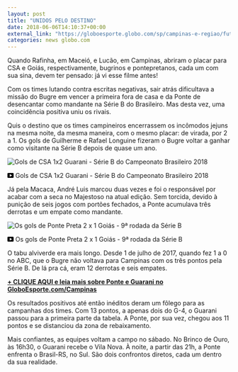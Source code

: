 ```yaml
---
layout: post
title: "UNIDOS PELO DESTINO"
date: 2018-06-06T14:10:37+00:00
external_link: "https://globoesporte.globo.com/sp/campinas-e-regiao/futebol/brasileirao-serie-b/noticia/aleluia-viradas-encerram-escritas-negativas-de-guarani-e-ponte-na-serie-b.ghtml"
categories: news globo.com
---
```

 
 
 

 
 
 
 

Quando Rafinha, em Maceió, e Lucão, em Campinas, abriram o placar para CSA e Goiás, respectivamente, bugrinos e pontepretanos, cada um com sua sina, devem ter pensado: já vi esse filme antes!

 
 
 
 

Com os times lutando contra escritas negativas, sair atrás dificultava a missão do Bugre em vencer a primeira fora de casa e da Ponte de desencantar como mandante na Série B do Brasileiro. Mas desta vez, uma coincidência positiva uniu os rivais.

 
 
 

Quis o destino que os times campineiros encerrassem os incômodos jejuns na mesma noite, da mesma maneira, com o mesmo placar: de virada, por 2 a 1. Os gols de Guilherme e Rafael Longuine fizeram o Bugre voltar a ganhar como visitante na Série B depois de quase um ano.

 
 
 
 <meta itemprop="name" content="Gols de CSA 1x2 Guarani - Série B do Campeonato Brasileiro 2018"> <meta itemprop="thumbnailUrl" content="https://s02.video.glbimg.com/x720/6789177.jpg"> <meta itemprop="datePublished" content="2018-06-06T14:07:31.482Z"> <meta itemprop="uploadDate" content="2018-06-06T14:07:31.482Z"> 

 

 
  ![Gols de CSA 1x2 Guarani - Série B do Campeonato Brasileiro 2018](https://s02.video.glbimg.com/x720/6789177.jpg "Gols de CSA 1x2 Guarani - Série B do Campeonato Brasileiro 2018") 
 
 
 

_<svg xmlns="http://www.w3.org/2000/svg" width="14px" height="11px" viewbox="0 0 14 11"><path d="M14,9.16666667 C14,10.175 13.19,11 12.2,11 L1.8,11 C0.81,11 0,10.175 0,9.16666667 L0,1.83333333 C0,0.825 0.81,0 1.8,0 L12.2,0 C13.19,0 14,0.825 14,1.83333333 L14,9.16666667 Z M10.6,5.5 L5.2,2.5025 L5.2,8.48833333 L10.6,5.5 L10.6,5.5 Z" id="Shape"></path></svg>_ Gols de CSA 1x2 Guarani - Série B do Campeonato Brasileiro 2018

 
 
 
 

Já pela Macaca, André Luis marcou duas vezes e foi o responsável por acabar com a seca no Majestoso na atual edição. Sem torcida, devido à punição de seis jogos com portões fechados, a Ponte acumulava três derrotas e um empate como mandante.

 
 
 
 <meta itemprop="name" content="Os gols de Ponte Preta 2 x 1 Goiás - 9ª rodada da Série B"> <meta itemprop="thumbnailUrl" content="https://s02.video.glbimg.com/x720/6789285.jpg"> <meta itemprop="datePublished" content="2018-06-06T14:07:31.482Z"> <meta itemprop="uploadDate" content="2018-06-06T14:07:31.482Z"> 

 

 
  ![Os gols de Ponte Preta 2 x 1 Goiás - 9ª rodada da Série B](https://s02.video.glbimg.com/x720/6789285.jpg "Os gols de Ponte Preta 2 x 1 Goiás - 9ª rodada da Série B") 
 
 
 

_<svg xmlns="http://www.w3.org/2000/svg" width="14px" height="11px" viewbox="0 0 14 11"><path d="M14,9.16666667 C14,10.175 13.19,11 12.2,11 L1.8,11 C0.81,11 0,10.175 0,9.16666667 L0,1.83333333 C0,0.825 0.81,0 1.8,0 L12.2,0 C13.19,0 14,0.825 14,1.83333333 L14,9.16666667 Z M10.6,5.5 L5.2,2.5025 L5.2,8.48833333 L10.6,5.5 L10.6,5.5 Z" id="Shape"></path></svg>_ Os gols de Ponte Preta 2 x 1 Goiás - 9ª rodada da Série B

 
 
 
 

 
 
 

O tabu alviverde era mais longo. Desde 1 de julho de 2017, quando fez 1 a 0 no ABC, que o Bugre não voltava para Campinas com os três pontos pela Série B. De lá pra cá, eram 12 derrotas e seis empates.

 
 
 

[**+ CLIQUE AQUI e leia mais sobre Ponte e Guarani no GloboEsporte.com/Campinas**](http://globoesporte.globo.com/sp/campinas-e-regiao/)

 
 
 

Os resultados positivos até então inéditos deram um fôlego para as campanhas dos times. Com 13 pontos, a apenas dois do G-4, o Guarani passou para a primeira parte da tabela. A Ponte, por sua vez, chegou aos 11 pontos e se distanciou da zona de rebaixamento.

 
 
 
 
 

Mais confiantes, as equipes voltam a campo no sábado. No Brinco de Ouro, às 16h30, o Guarani recebe o Vila Nova. À noite, a partir das 21h, a Ponte enfrenta o Brasil-RS, no Sul. São dois confrontos diretos, cada um dentro da sua realidade.

 
 
 
